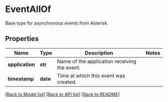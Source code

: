 # EventAllOf

Base type for asynchronous events from Asterisk.
## Properties
Name | Type | Description | Notes
------------ | ------------- | ------------- | -------------
**application** | **str** | Name of the application receiving the event. |
**timestamp** | **date** | Time at which this event was created. |

[[Back to Model list]](../README.md#documentation-for-models) [[Back to API list]](../README.md#documentation-for-api-endpoints) [[Back to README]](../README.md)
